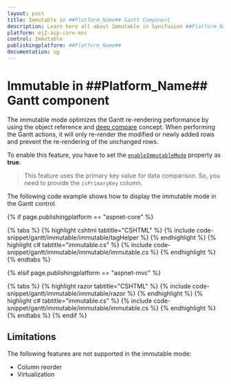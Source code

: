 ```yaml
---
layout: post
title: Immutable in ##Platform_Name## Gantt Component
description: Learn here all about Immutable in Syncfusion ##Platform_Name## Gantt component of Syncfusion Essential JS 2 and more.
platform: ej2-asp-core-mvc
control: Immutable 
publishingplatform: ##Platform_Name##
documentation: ug
---
```


# Immutable in ##Platform_Name## Gantt component

The immutable mode optimizes the Gantt re-rendering performance by using the object reference and [deep compare](https://dmitripavlutin.com/how-to-compare-objects-in-javascript/#4-deep-equality) concept. When performing the Gantt actions, it will only re-render the modified or newly added rows and prevent the re-rendering of the unchanged rows.

To enable this feature, you have to set the [`enableImmutableMode`](https://help.syncfusion.com/cr/aspnetmvc-js2/Syncfusion.EJ2.Gantt.Gantt.html#Syncfusion_EJ2_Gantt_Gantt_EnableImmutableMode) property as **true**.

> This feature uses the primary key value for data comparison. So, you need to provide the `isPrimaryKey` column.

The following code example shows how to display the immutable mode in the Gantt control.

{% if page.publishingplatform == "aspnet-core" %}

{% tabs %}
{% highlight cshtml tabtitle="CSHTML" %}
{% include code-snippet/gantt/immutable/immutable/tagHelper %}
{% endhighlight %}
{% highlight c# tabtitle="immutable.cs" %}
{% include code-snippet/gantt/immutable/immutable/immutable.cs %}
{% endhighlight %}
{% endtabs %}

{% elsif page.publishingplatform == "aspnet-mvc" %}

{% tabs %}
{% highlight razor tabtitle="CSHTML" %}
{% include code-snippet/gantt/immutable/immutable/razor %}
{% endhighlight %}
{% highlight c# tabtitle="immutable.cs" %}
{% include code-snippet/gantt/immutable/immutable/immutable.cs %}
{% endhighlight %}
{% endtabs %}
{% endif %}

## Limitations

The following features are not supported in the immutable mode:

* Column reorder
* Virtualization
